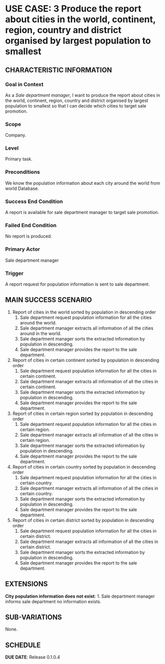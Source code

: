 # USE CASE: 3 Produce the report about cities in the world, continent, region, country and district organised by largest population to smallest

## CHARACTERISTIC INFORMATION

### Goal in Context

As a *Sale department manager*, I want to produce the report about cities in the world, continent, region, country and district organised by largest population to smallest so that I can decide which cities to target sale promotion.

### Scope

Company.

### Level

Primary task.

### Preconditions

We know the population information about each city around the world from world Database.

### Success End Condition

A report is available for sale department manager to target sale promotion.

### Failed End Condition

No report is produced.

### Primary Actor

Sale department manager

### Trigger

A report request for population information is sent to sale department.

## MAIN SUCCESS SCENARIO

1. Report of cities in the world sorted by population in descending order
    1. Sale department request population information for all the cities around the world.
    2. Sale department manager extracts all information of all the cities around in the world.
    3. Sale department manager sorts the extracted information by population in descending.
    4. Sale department manager provides the report to the sale department.
2. Report of cities in certain continent sorted by population in descending order
   1. Sale department request population information for all the cities in certain continent.
   2. Sale department manager extracts all information of all the cities in certain continent.
   3. Sale department manager sorts the extracted information by population in descending.
   4. Sale department manager provides the report to the sale department.
3. Report of cities in certain region sorted by population in descending order
   1. Sale department request population information for all the cities in certain region.
   2. Sale department manager extracts all information of all the cities in certain region.
   3. Sale department manager sorts the extracted information by population in descending.
   4. Sale department manager provides the report to the sale department.
4. Report of cities in certain country sorted by population in descending order
   1. Sale department request population information for all the cities in certain country.
   2. Sale department manager extracts all information of all the cities in certain country.
   3. Sale department manager sorts the extracted information by population in descending.
   4. Sale department manager provides the report to the sale department.
5. Report of cities in certain district sorted by population in descending order
   1. Sale department request population information for all the cities in certain district.
   2. Sale department manager extracts all information of all the cities in certain district.
   3. Sale department manager sorts the extracted information by population in descending.
   4. Sale department manager provides the report to the sale department.

## EXTENSIONS

**City population information does not exist**:
    1. Sale department manager informs sale department no information exists.

## SUB-VARIATIONS

None.

## SCHEDULE

**DUE DATE**: Release 0.1.0.4